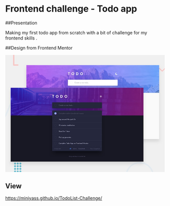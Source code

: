 

# Frontend challenge - Todo app

##Presentation

Making my first todo app from scratch with a bit of challenge for my frontend skills .


##Design from Frontend Mentor
 
![Design preview for the Todo app coding challenge](./design/desktop-preview.jpg) 

## View 

https://miniyass.github.io/TodoList-Challenge/




